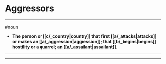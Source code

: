# Aggressors
---
#noun
- **The person or [[c/_country|country]] that first [[a/_attacks|attacks]] or makes an [[a/_aggression|aggression]]; that [[b/_begins|begins]] hostility or a quarrel; an [[a/_assailant|assailant]].**
---
---

